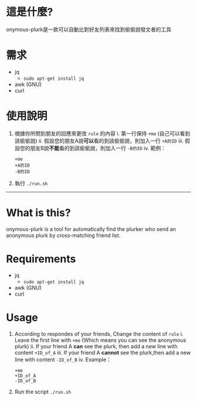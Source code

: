 # 這是什麼?

onymous-plurk是一款可以自動比對好友列表來找到偷偷說發文者的工具

# 需求

* jq
  * `sudo apt-get install jq`
* awk (GNU)
* curl

# 使用說明

1. 根據你所問到朋友的回應來更改 `rule` 的內容
  i. 第一行保持 `+me` (自己可以看到該偷偷說)
  ii. 假設您的朋友A說**可以**看的到該偷偷說，則加入一行 `+A的ID`
  iii. 假設您的朋友B說**不能**看的到該偷偷說，則加入一行 `-B的ID`
  iv. 範例：
    ```
    +me
    +A的ID
    -B的ID
    ```

2. 執行 `./run.sh`

--------------

# What is this?

onymous-plurk is a tool for automatically find the plurker who send an anonymous plurk by cross-matching friend list.

# Requirements

* jq
  * `sudo apt-get install jq`
* awk (GNU)
* curl

# Usage

1. According to respondes of your friends, Change the content of `rule`
  i. Leave the first line with `+me` (Which means you can see the anonymous plurk)
  ii. If your friend A **can** see the plurk, then add a new line with content `+ID_of_A`
  iii.  If your friend A **cannot** see the plurk,then add a new line with content `-ID_of_B`
  iv. Example：
    ```
    +me
    +ID_of_A
    -ID_of_B
    ```

2. Run the script `./run.sh`
